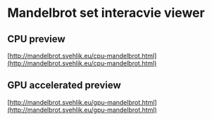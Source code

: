 
# Mandelbrot set interacvie viewer


## CPU preview

[http://mandelbrot.svehlik.eu/cpu-mandelbrot.html](http://mandelbrot.svehlik.eu/cpu-mandelbrot.html)

## GPU accelerated preview

[http://mandelbrot.svehlik.eu/gpu-mandelbrot.html](http://mandelbrot.svehlik.eu/gpu-mandelbrot.html)